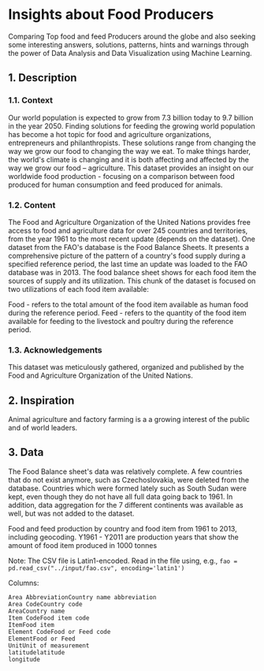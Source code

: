 # Insights about Food Producers

Comparing Top food and feed Producers around the globe and also seeking some interesting answers, solutions, patterns, hints and warnings through the power of Data Analysis and Data Visualization using Machine Learning.

## 1. Description

### 1.1. Context

Our world population is expected to grow from 7.3 billion today to 9.7 billion in the year 2050. Finding solutions for feeding the growing world population has become a hot topic for food and agriculture organizations, entrepreneurs and philanthropists. These solutions range from changing the way we grow our food to changing the way we eat. To make things harder, the world's climate is changing and it is both affecting and affected by the way we grow our food – agriculture. This dataset provides an insight on our worldwide food production - focusing on a comparison between food produced for human consumption and feed produced for animals.

### 1.2. Content

The Food and Agriculture Organization of the United Nations provides free access to food and agriculture data for over 245 countries and territories, from the year 1961 to the most recent update (depends on the dataset). One dataset from the FAO's database is the Food Balance Sheets. It presents a comprehensive picture of the pattern of a country's food supply during a specified reference period, the last time an update was loaded to the FAO database was in 2013. The food balance sheet shows for each food item the sources of supply and its utilization. This chunk of the dataset is focused on two utilizations of each food item available:

Food - refers to the total amount of the food item available as human food during the reference period.
Feed - refers to the quantity of the food item available for feeding to the livestock and poultry during the reference period.

### 1.3. Acknowledgements

This dataset was meticulously gathered, organized and published by the Food and Agriculture Organization of the United Nations.

## 2. Inspiration

Animal agriculture and factory farming is a a growing interest of the public and of world leaders.

## 3. Data

The Food Balance sheet's data was relatively complete. A few countries that do not exist anymore, such as Czechoslovakia, were deleted from the database. Countries which were formed lately such as South Sudan were kept, even though they do not have all full data going back to 1961. In addition, data aggregation for the 7 different continents was available as well, but was not added to the dataset.

Food and feed production by country and food item from 1961 to 2013, including geocoding.
Y1961 - Y2011 are production years that show the amount of food item produced in 1000 tonnes

Note: The CSV file is Latin1-encoded. Read in the file using, e.g., `fao = pd.read_csv("../input/fao.csv", encoding='latin1')`

Columns:

```text
Area AbbreviationCountry name abbreviation
Area CodeCountry code
AreaCountry name
Item CodeFood item code
ItemFood item
Element CodeFood or Feed code
ElementFood or Feed
UnitUnit of measurement
latitudelatitude
longitude
```
